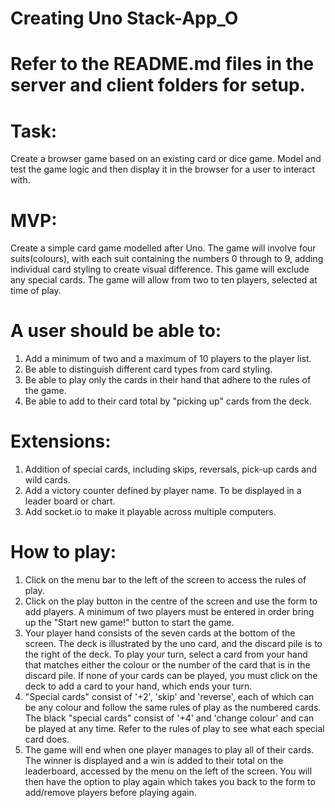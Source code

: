 # Creating Uno Stack-App_O

# Refer to the README.md files in the server and client folders for setup.

# Task:
Create a browser game based on an existing card or dice game. Model and test the game logic and then display it in the browser for a user to interact with.

# MVP:
Create a simple card game modelled after Uno. The game will involve four suits(colours), with each suit containing the numbers 0 through to 9, adding individual card styling to create visual difference.
This game will exclude any special cards. The game will allow from two to ten players, selected at time of play.

# A user should be able to:

1. Add a minimum of two and a maximum of 10 players to the player list.
2. Be able to distinguish different card types from card styling.
3. Be able to play only the cards in their hand that adhere to the rules of the game.
4. Be able to add to their card total by "picking up" cards from the deck.


# Extensions:

1. Addition of special cards, including skips, reversals, pick-up cards and wild cards.
2. Add a victory counter defined by player name. To be displayed in a leader board or chart.
3. Add socket.io to make it playable across multiple computers.

# How to play:

1. Click on the menu bar to the left of the screen to access the rules of play.
2. Click on the play button in the centre of the screen and use the form to add players. A minimum of two players must be entered in order bring up the "Start new game!" button to start the game.
3. Your player hand consists of the seven cards at the bottom of the screen. The deck is illustrated by the uno card, and the discard pile is to the right of the deck. To play your turn, select a card from your hand that matches either the colour or the number of the card that is in the discard pile. If none of your cards can be played, you must click on the deck to add a card to your hand, which ends your turn.
4. "Special cards" consist of '+2', 'skip' and 'reverse', each of which can be any colour and follow the same rules of play as the numbered cards. The black "special cards" consist of '+4' and 'change colour' and can be played at any time. Refer to the rules of play to see what each special card does.
5. The game will end when one player manages to play all of their cards. The winner is displayed and a win is added to their total on the leaderboard, accessed by the menu on the left of the screen. You will then have the option to play again which takes you back to the form to add/remove players before playing again.

